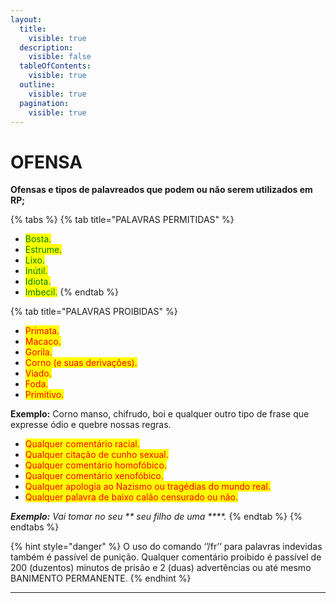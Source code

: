 ```yaml
---
layout:
  title:
    visible: true
  description:
    visible: false
  tableOfContents:
    visible: true
  outline:
    visible: true
  pagination:
    visible: true
---
```


# OFENSA

**Ofensas e tipos de palavreados que podem ou não serem utilizados em RP;**

{% tabs %}
{% tab title="PALAVRAS PERMITIDAS" %}
* <mark style="color:green;">Bosta.</mark>
* <mark style="color:green;">Estrume.</mark>
* <mark style="color:green;">Lixo.</mark>
* <mark style="color:green;">Inútil.</mark>
* <mark style="color:green;">Idiota.</mark>
* <mark style="color:green;">Imbecil.</mark>
{% endtab %}

{% tab title="PALAVRAS PROIBIDAS" %}
* <mark style="color:red;">Primata.</mark>
* <mark style="color:red;">Macaco.</mark>
* <mark style="color:red;">Gorila.</mark>
* <mark style="color:red;">Corno (e suas derivações).</mark>
* <mark style="color:red;">Viado.</mark>
* <mark style="color:red;">Foda.</mark>
* <mark style="color:red;">Primitivo.</mark>

**Exemplo:** Corno manso, chifrudo, boi e qualquer outro tipo de frase que expresse ódio e quebre nossas regras.

* <mark style="color:red;">Qualquer comentário racial.</mark>
* <mark style="color:red;">Qualquer citação de cunho sexual.</mark>
* <mark style="color:red;">Qualquer comentário homofóbico.</mark>
* <mark style="color:red;">Qualquer comentário xenofóbico.</mark>
* <mark style="color:red;">Qualquer apologia ao Nazismo ou tragédias do mundo real.</mark>
* <mark style="color:red;">Qualquer palavra de baixo calão censurado ou não.</mark>

_**Exemplo:** Vai tomar no seu \*\* seu filho de uma \*\*\*\*._
{% endtab %}
{% endtabs %}

{% hint style="danger" %}
O uso do comando ‘’/fr’’ para palavras indevidas também é passível de punição. Qualquer comentário proibido é passível de 200 (duzentos) minutos de prisão e 2 (duas) advertências ou até mesmo BANIMENTO PERMANENTE.
{% endhint %}

***
